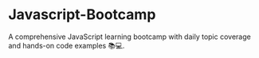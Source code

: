# Javascript-Bootcamp
A comprehensive JavaScript learning bootcamp with daily topic coverage and hands-on code examples 📚💻.
